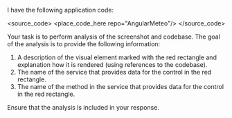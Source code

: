 I have the following application code:

<source_code>
<place_code_here repo="AngularMeteo"/>
</source_code>

Your task is to perform analysis of the screenshot and codebase. The goal of the analysis is to provide the following information:
1) A description of the visual element marked with the red rectangle and explanation how it is rendered (using references to the codebase).
2) The name of the service that provides data for the control in the red rectangle.
3) The name of the method in the service that provides data for the control in the red rectangle.

Ensure that the analysis is included in your response.
